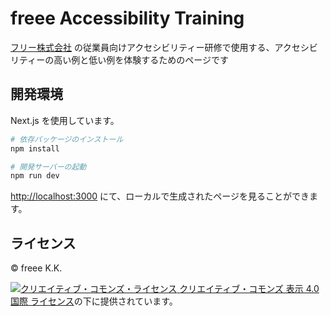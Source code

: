 # freee Accessibility Training

[フリー株式会社](https://corp.freee.co.jp/) の従業員向けアクセシビリティー研修で使用する、アクセシビリティーの高い例と低い例を体験するためのページです


## 開発環境

Next.js を使用しています。


```bash
# 依存パッケージのインストール
npm install

# 開発サーバーの起動
npm run dev
```

[http://localhost:3000](http://localhost:3000) にて、ローカルで生成されたページを見ることができます。

## ライセンス

© freee K.K.

<a rel="license" href="http://creativecommons.org/licenses/by/4.0/">
  <img
    alt="クリエイティブ・コモンズ・ライセンス"
    style={{ borderWidth: 0 }}
    src="https://i.creativecommons.org/l/by/4.0/88x31.png"
  />
</a>
<a rel="license" href="http://creativecommons.org/licenses/by/4.0/">クリエイティブ・コモンズ 表示 4.0 国際 ライセンス</a>の下に提供されています。
